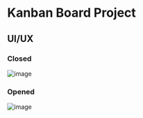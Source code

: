 # Kanban Board Project

## UI/UX
### Closed
![image](https://github.com/user-attachments/assets/ed68cd5f-9e7c-4b18-b7c6-9dbfaa2b5686)

### Opened
![image](https://github.com/user-attachments/assets/baa56a86-283e-416b-931c-bbedae1accb0)
